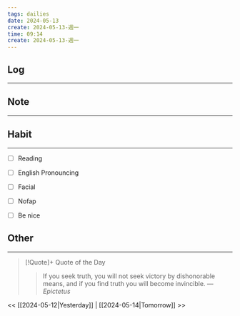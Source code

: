 ```yaml
---
tags: dailies  
date: 2024-05-13
create: 2024-05-13-週一
time: 09:14
create: 2024-05-13-週一
---
```


## Log
---


## Note
---


## Habit
---
- [ ] Reading
- [ ] English Pronouncing
- [ ] Facial
- [ ] Nofap
- [ ] Be nice


## Other
---

> [!Quote]+ Quote of the Day
> > If you seek truth, you will not seek victory by dishonorable means, and if you find truth you will become invincible.
> — <cite>Epictetus</cite>

<< [[2024-05-12|Yesterday]] | [[2024-05-14|Tomorrow]] >>